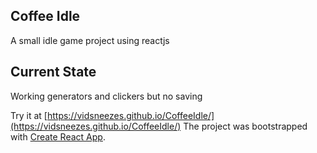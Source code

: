 ## Coffee Idle

A small idle game project using reactjs

## Current State
Working generators and clickers but no saving 


Try it at [https://vidsneezes.github.io/CoffeeIdle/](https://vidsneezes.github.io/CoffeeIdle/)
The project was bootstrapped with [Create React App](https://github.com/facebookincubator/create-react-app).

